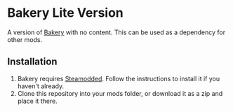 # Bakery Lite Version

A version of [Bakery](https://github.com/BakersDozenBagels/BalatroBakery) with no content. This can be used as a dependency for other mods.

## Installation

1. Bakery requires [Steamodded](https://github.com/Steamodded/smods). Follow the instructions to install it if you haven't already.
2. Clone this repository into your mods folder, or download it as a zip and place it there.